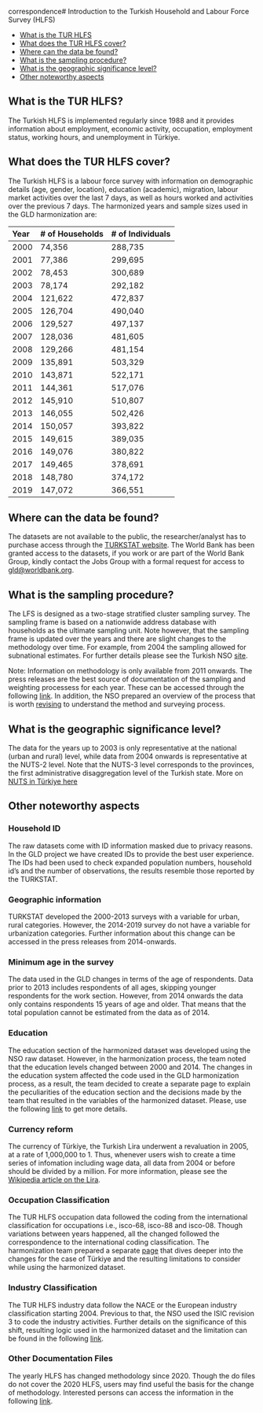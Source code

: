 correspondence# Introduction to the Turkish Household and Labour Force Survey (HLFS)

- [What is the TUR HLFS](#what-is-the-tur-hlfs)
- [What does the TUR HLFS cover?](#what-does-the-tur-hlfs-cover)
- [Where can the data be found?](#where-can-the-data-be-found)
- [What is the sampling procedure?](#what-is-the-sampling-procedure)
- [What is the geographic significance level?](#what-is-the-geographic-significance-level)
- [Other noteworthy aspects](#other-noteworthy-aspects)


## What is the TUR HLFS?

The Turkish HLFS is implemented regularly since 1988  and it provides information about employment, economic activity, occupation, employment status, working hours, and unemployment in Türkiye.

## What does the TUR HLFS cover?

The Turkish HLFS is a labour force survey with information on demographic details (age, gender, location), education (academic), migration, labour market activities over the last 7 days, as well as hours worked and activities over the previous 7 days. The harmonized years and sample sizes used in the GLD harmonization are:

| Year	| # of Households	| # of Individuals	|
| :-------	| :--------		| :--------	 	|
| 2000	| 74,356	| 288,735	|
| 2001	| 77,386	| 299,695	|
| 2002	| 78,453	| 300,689	|
| 2003	| 78,174	| 292,182	|
| 2004	| 121,622	| 472,837	|
| 2005	| 126,704	| 490,040	|
| 2006	| 129,527	| 497,137	|
| 2007	| 128,036	| 481,605	|
| 2008	| 129,266	| 481,154   |
| 2009	| 135,891	| 503,329	|
| 2010	| 143,871	| 522,171	|
| 2011	| 144,361	| 517,076	|
| 2012	| 145,910	| 510,807 |
| 2013	| 146,055	| 502,426 |
| 2014	| 150,057	| 393,822 |
| 2015	| 149,615	| 389,035 |
| 2016	| 149,076	| 380,822 |
| 2017	| 149,465	| 378,691 |
| 2018	| 148,780	| 374,172 |
| 2019	| 147,072	| 366,551 |

## Where can the data be found?

The datasets are not available to the public, the researcher/analyst has to purchase access through the [TURKSTAT website](https://www.tuik.gov.tr/Kurumsal/Mikro_Veri). The World Bank has been granted access to the datasets, if you work or are part of the World Bank Group, kindly contact the Jobs Group with a formal request for access to [gld@worldbank.org](gld@worldbank.org).

## What is the sampling procedure?

The LFS is designed as a two-stage stratified cluster sampling survey. The sampling frame is based on a nationwide address database with households as the ultimate sampling unit. Note however, that the sampling frame is updated over the years and there are slight changes to the methodology over time. For example, from 2004 the sampling allowed for subnational estimates. For further details please see the Turkish NSO [site](https://www.tuik.gov.tr/).

Note: Information on methodology is only available from 2011 onwards. The press releases are the best source of documentation of the sampling and weighting processess for each year. These can be accessed through the following [link](https://data.tuik.gov.tr/Kategori/GetKategori?p=istihdam-issizlik-ve-ucret-108&dil=2). In addition, the NSO prepared an overview of the process that is worth [revising](/Support/B%20-%20Country%20Survey%20Details/TUR/HLFS/Utilities/Presentation_TUIK.pdf) to understand the method and surveying process.

## What is the geographic significance level?

The data for the years up to 2003 is only representative at the national (urban and rural) level, while data from 2004 onwards is representative at the NUTS-2 level. Note that the NUTS-3 level corresponds to the provinces, the first administrative disaggregation level of the Turkish state. More on [NUTS in Türkiye here](https://en.wikipedia.org/wiki/NUTS_statistical_regions_of_Turkey)


## Other noteworthy aspects

### Household ID

The raw datasets come with ID information masked due to privacy reasons. In the GLD project we have created IDs to provide the best user experience. The IDs had been used to check expanded population numbers, household id’s and the number of  observations, the results resemble those reported by the TURKSTAT.

### Geographic information

TURKSTAT developed the 2000-2013 surveys with a variable for urban, rural categories. However, the 2014-2019 survey do not have a variable for urbanization categories. Further information about this change can be accessed in the press releases from 2014-onwards.

### Minimum age in the survey

The data used in the GLD changes in terms of the age of respondents. Data prior to 2013 includes respondents of all ages, skipping younger respondents for the work section. However, from 2014 onwards the data only contains respondents 15 years of age and older. That means that the total population cannot be estimated from the data as of 2014.

### Education

The education section of the harmonized dataset was developed using the NSO raw dataset. However, in the harmonization process, the team noted that the education levels changed between 2000 and 2014. The changes in the education system affected the code used in the GLD harmonization process, as a result, the team decided to create a separate page to explain the peculiarities of the education section and the decisions made by the team that resulted in the variables of the harmonized dataset. Please, use the following [link](/Support/B%20-%20Country%20Survey%20Details/TUR/HLFS/Education.md) to get more details.

### Currency reform

The currency of Türkiye, the Turkish Lira underwent a revaluation in 2005, at a rate of 1,000,000 to 1. Thus, whenever users wish to create a time series of infomation including wage data, all data from 2004 or before should be divided by a million. For more information, please see the [Wikipedia article on the Lira](https://en.wikipedia.org/wiki/Turkish_lira).

### Occupation Classification

The TUR HLFS occupation data followed the coding from the international classification for occupations i.e., isco-68, isco-88 and isco-08. Though variations between years happened, all the changed followed the correspondence to the international coding classification. The harmonization team prepared a separate [page](/Support/B%20-%20Country%20Survey%20Details/TUR/HLFS/Correspondence%20ISCO.md) that dives deeper into the changes for the case of Türkiye and the resulting limitations to consider while using the harmonized dataset.

### Industry Classification

The TUR HLFS industry data follow the NACE or the European industry classification starting 2004. Previous to that, the NSO used the ISIC revision 3 to code the industry activities. Further details on the significance of this shift, resulting logic used in the harmonized dataset and the limitation can be found in the following [link](/Support/B%20-%20Country%20Survey%20Details/TUR/HLFS/Correspondence%20ISIC.md).

### Other Documentation Files
The yearly HLFS has changed methodology since 2020. Though the do files do not cover the 2020 HLFS, users may find useful the basis for the change of methodology. Interested persons can access the information in the following [link](https://www.tuik.gov.tr/indir/metodolojikDokumanlar/hia_metod_en.pdf).
